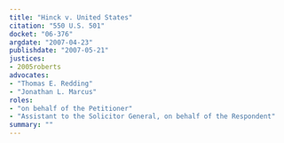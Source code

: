 ```yaml
---
title: "Hinck v. United States"
citation: "550 U.S. 501"
docket: "06-376"
argdate: "2007-04-23"
publishdate: "2007-05-21"
justices:
- 2005roberts
advocates:
- "Thomas E. Redding"
- "Jonathan L. Marcus"
roles:
- "on behalf of the Petitioner"
- "Assistant to the Solicitor General, on behalf of the Respondent"
summary: ""
---
```


